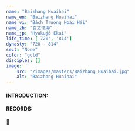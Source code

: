 ```yaml
---
name: "Baizhang Huaihai"
name_en: "Baizhang Huaihai"
name_vi: "Bách Trượng Hoài Hải"
name_zh: "百丈懷海"
name_jp: "Hyakujō Ekai"
life_time: ['720', '814']
dynasty: "720 - 814"
sect: "None"
color: "gold"
disciples: []
image: 
    src: "/images/masters/Baizhang_Huaihai.jpg"
    alt: "Baizhang Huaihai"
---
```


#### INTRODUCTION:



#### RECORDS:

📖 

